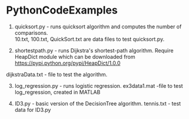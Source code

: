 PythonCodeExamples
==================
1. quicksort.py - runs quicksort algorithm and computes the number of comparisons.  
10.txt,
100.txt, 
QuickSort.txt  are data files to test quicksort.py. 


2. shortestpath.py - runs Dijkstra's shortest-path algorithm. Require HeapDict module which can be downloaded from 
https://pypi.python.org/pypi/HeapDict/1.0.0 

dijkstraData.txt - file to test the algorithm. 


3. log_regression.py - runs logistic regression. 
ex3data1.mat -file to test log_regression, created in MATLAB


4. ID3.py - basic version of the DecisionTree algorithm. 
tennis.txt - test data for ID3.py  
